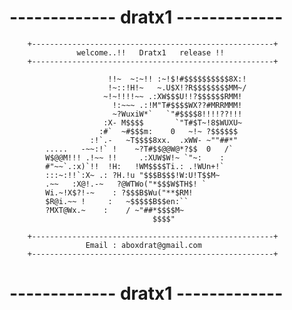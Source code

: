 # ------------- dratx1 -------------
        +------------------------------------------------------+
                   welcome..!!   Dratx1   release !!       
        +------------------------------------------------------+
                                            
                          !!~  ~:~!! :~!$!#$$$$$$$$$$8X:!       
                          !~::!H!~   ~.U$X!?R$$$$$$$$MM~/  
                         ~!~!!!!~~ .:XW$$$U!!?$$$$$$RMM!     
                           !:~~~ .:!M"T#$$$$WX??#MRRMMM!     
                           ~?WuxiW*`   `"#$$$$8!!!!??!!!      
                         :X- M$$$$       `"T#$T~!8$WUXU~       
                        :#`  ~#$$$m:    0   ~!~ ?$$$$$$      
                      :!`.-   ~T$$$$8xx.  .xWW- ~""##*"       
            .....   -~~:!` !    ~?T#$$@@W@*?$$  0   /`      
            W$@@M!!! .!~~ !!     .:XUW$W!~ `"~:    :         
            #"~~`.:x)`!!  !H:   !WM$$$$Ti.: .!WUn+!`          
            :::~:!!`:X~ .: ?H.!u "$$$B$$$!W:U!T$$M~          
            .~~   :X@!.-~   ?@WTWo("*$$$W$TH$! `           
            Wi.~!X$?!-~    : ?$$$B$Wu("**$RM!              
            $R@i.~~ !     :   ~$$$$$B$$en:``             
            ?MXT@Wx.~    :    / ~"##*$$$$M~                
                                    $$$$"                 
                                            
        +------------------------------------------------------+
                     Email : aboxdrat@gmail.com             
        +------------------------------------------------------+
# ------------- dratx1 -------------
